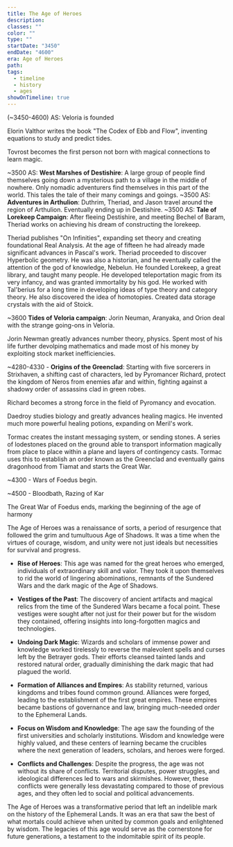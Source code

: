 ```yaml
---
title: The Age of Heroes
description: 
classes: ""
color: ""
type: ""
startDate: "3450"
endDate: "4600"
era: Age of Heroes
path: 
tags:
  - timeline
  - history
  - ages
showOnTimeline: true
---
```


(~3450-4600) AS:
Veloria is founded

Elorin Valthor writes the book "The Codex of Ebb and Flow", inventing equations to study and predict tides.

Tovrost becomes the first person not born with magical connections to learn magic.

~3500 AS: **West Marshes of Destishire**: A large group of people find themselves going down a mysterious path to a village in the middle of nowhere. Only nomadic adventurers find themselves in this part of the world. This tales the tale of their many comings and goings. 
~3500 AS: **Adventures in Arthulion**: Duthrim, Theriad, and Jason travel around the region of Arthulion. Eventually ending up in Destishire.
~3500 AS: **Tale of Lorekeep Campaign**: After fleeing Destishire, and meeting Bechel of Baram, Theriad works on achieving his dream of constructing the lorekeep.

Theriad publishes "On Infinities", expanding set theory and creating foundational Real Analysis. At the age of fifteen he had already made significant advances in Pascal's work. Theriad proceeded to discover Hyperbolic geometry. He was also a historian, and he eventually called the attention of the god of knowledge, Nebelun. He founded Lorekeep, a great library, and taught many people. He developed teleportation magic from its very infancy, and was granted immortality by his god. He worked with Tal'berius for a long time in developing ideas of type theory and category theory. He also discovered the idea of homotopies. Created data storage crystals with the aid of Stoick.

~3600 **Tides of Veloria campaign**: Jorin Neuman, Aranyaka, and Orion deal with the strange going-ons in Veloria.

Jorin Newman greatly advances number theory, physics. Spent most of his life further devolping mathematics and made most of his money by exploiting stock market inefficiencies.

~4280-4330 - **Origins of the Greenclad**: Starting with five sorcerers in Strixhaven, a shifting cast of characters, led by Pyromancer Richard, protect the kingdom of Neros from enemies afar and within, fighting against a shadowy order of assassins clad in green robes.

Richard becomes a strong force in the field of Pyromancy and evocation.

Daedroy studies biology and greatly advances healing magics. He invented much more powerful healing potions, expanding on Meril's work.

Tormac creates the instant messaging system, or sending stones. A series of lodestones placed on the ground able to transport information magically from place to place within a plane and layers of contingency casts. Tormac uses this to establish an order known as the Greenclad and eventually gains dragonhood from Tiamat and starts the Great War. 

~4300 - Wars of Foedus begin. 

~4500 - Bloodbath, Razing of Kar

The Great War of Foedus ends, marking the beginning of the age of harmony


The Age of Heroes was a renaissance of sorts, a period of resurgence that followed the grim and tumultuous Age of Shadows. It was a time when the virtues of courage, wisdom, and unity were not just ideals but necessities for survival and progress.

- **Rise of Heroes**: This age was named for the great heroes who emerged, individuals of extraordinary skill and valor. They took it upon themselves to rid the world of lingering abominations, remnants of the Sundered Wars and the dark magic of the Age of Shadows.

- **Vestiges of the Past**: The discovery of ancient artifacts and magical relics from the time of the Sundered Wars became a focal point. These vestiges were sought after not just for their power but for the wisdom they contained, offering insights into long-forgotten magics and technologies.

- **Undoing Dark Magic**: Wizards and scholars of immense power and knowledge worked tirelessly to reverse the malevolent spells and curses left by the Betrayer gods. Their efforts cleansed tainted lands and restored natural order, gradually diminishing the dark magic that had plagued the world.

- **Formation of Alliances and Empires**: As stability returned, various kingdoms and tribes found common ground. Alliances were forged, leading to the establishment of the first great empires. These empires became bastions of governance and law, bringing much-needed order to the Ephemeral Lands.

- **Focus on Wisdom and Knowledge**: The age saw the founding of the first universities and scholarly institutions. Wisdom and knowledge were highly valued, and these centers of learning became the crucibles where the next generation of leaders, scholars, and heroes were forged.

- **Conflicts and Challenges**: Despite the progress, the age was not without its share of conflicts. Territorial disputes, power struggles, and ideological differences led to wars and skirmishes. However, these conflicts were generally less devastating compared to those of previous ages, and they often led to social and political advancements.

The Age of Heroes was a transformative period that left an indelible mark on the history of the Ephemeral Lands. It was an era that saw the best of what mortals could achieve when united by common goals and enlightened by wisdom. The legacies of this age would serve as the cornerstone for future generations, a testament to the indomitable spirit of its people.